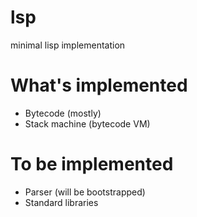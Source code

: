 # lsp
minimal lisp implementation

# What's implemented
- Bytecode (mostly)
- Stack machine (bytecode VM)

# To be implemented
- Parser (will be bootstrapped)
- Standard libraries
